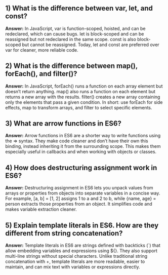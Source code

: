## 1) What is the difference between var, let, and const?
**Answer:** In JavaScript, var is function-scoped, hoisted, and can be redeclared, which can cause bugs. let is block-scoped and can be reassigned but not redeclared in the same scope. const is also block-scoped but cannot be reassigned. Today, let and const are preferred over var for cleaner, more reliable code.


## 2) What is the difference between map(), forEach(), and filter()?
**Answer:** In JavaScript, forEach() runs a function on each array element but doesn’t return anything. map() also runs a function on each element but returns a new array with the results. filter() creates a new array containing only the elements that pass a given condition. In short: use forEach for side effects, map to transform arrays, and filter to select specific elements.


## 3) What are arrow functions in ES6?
**Answer:** Arrow functions in ES6 are a shorter way to write functions using the => syntax. They make code cleaner and don’t have their own this binding, instead inheriting it from the surrounding scope. This makes them especially useful in callbacks and when working with objects or classes.


## 4) How does destructuring assignment work in ES6?
**Answer:** Destructuring assignment in ES6 lets you unpack values from arrays or properties from objects into separate variables in a concise way. For example, [a, b] = [1, 2] assigns 1 to a and 2 to b, while {name, age} = person extracts those properties from an object. It simplifies code and makes variable extraction cleaner.


## 5) Explain template literals in ES6. How are they different from string concatenation?
**Answer:** Template literals in ES6 are strings defined with backticks (`) that allow embedding variables and expressions using ${}. They also support multi-line strings without special characters. Unlike traditional string concatenation with +, template literals are more readable, easier to maintain, and can mix text with variables or expressions directly.
